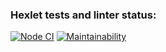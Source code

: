 ### Hexlet tests and linter status:
[![Node CI](https://github.com/Boortcore/frontend-project-lvl1/workflows/Node%20CI/badge.svg)](https://github.com/Boortcore/frontend-project-lvl1/actions)
[![Maintainability](https://api.codeclimate.com/v1/badges/067e6d1c9a8aea40b7a1/maintainability)](https://codeclimate.com/github/Boortcore/frontend-project-lvl1/maintainability)
